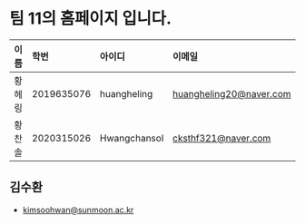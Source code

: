 # 팀 11의 홈페이지 입니다.

| 이름 | 학번 | 아이디 | 이메일 |
|:-------|:------|:----|:----|
| 황헤링 | 2019635076 | huangheling | huangheling20@naver.com |
| 황찬솔 | 2020315026 | Hwangchansol | cksthf321@naver.com |

## 김수환
- kimsoohwan@sunmoon.ac.kr
